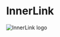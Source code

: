# InnerLink


<img title="InnerLink" alt="InnerLink logo" src="/Benjamin/Pictures/InnerLinkLogo.png">
